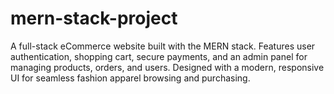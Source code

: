 # mern-stack-project
A full-stack eCommerce website built with the MERN stack. Features user authentication, shopping cart, secure payments, and an admin panel for managing products, orders, and users. Designed with a modern, responsive UI for seamless fashion apparel browsing and purchasing.

